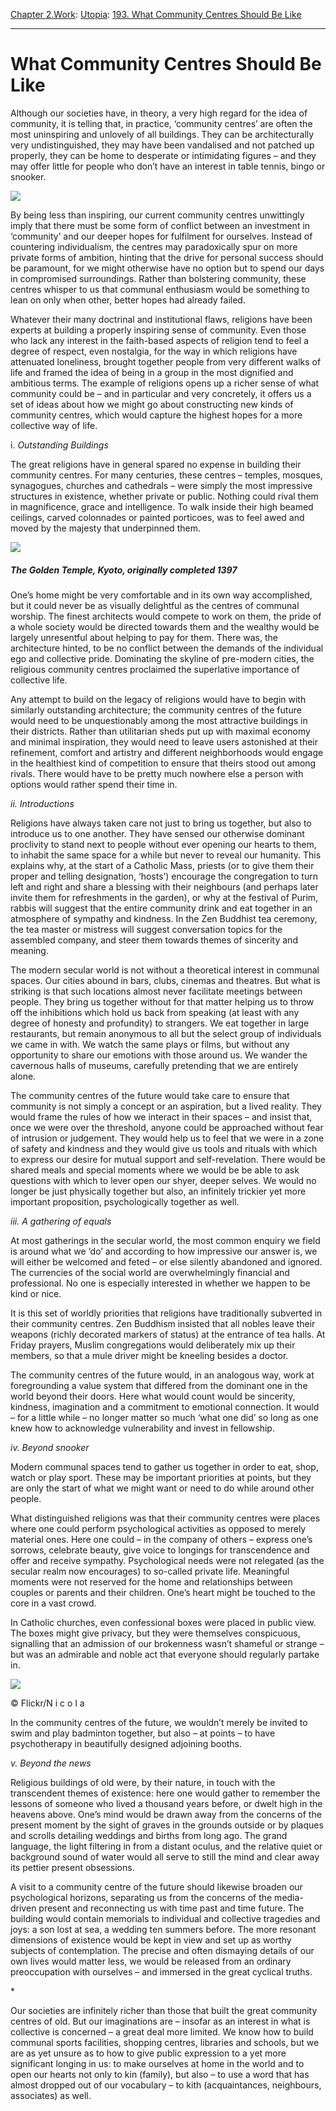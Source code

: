 [Chapter 2.Work](https://www.theschooloflife.com/thebookoflife/category/work/): [Utopia](https://www.theschooloflife.com/thebookoflife/category/work/utopia/): [193. What Community Centres Should Be Like](https://www.theschooloflife.com/thebookoflife/what-community-centres-should-be-like/)

* * *

# What Community Centres Should Be Like

Although our societies have, in theory, a very high regard for the idea of community, it is telling that, in practice, ‘community centres’ are often the most uninspiring and unlovely of all buildings. They can be architecturally very undistinguished, they may have been vandalised and not patched up properly, they can be home to desperate or intimidating figures – and they may offer little for people who don’t have an interest in table tennis, bingo or snooker.

![](https://www.theschooloflife.com/thebookoflife/wp-content/uploads/2018/06/4161456580.jpg)

By being less than inspiring, our current community centres unwittingly imply that there must be some form of conflict between an investment in ‘community’ and our deeper hopes for fulfilment for ourselves. Instead of countering individualism, the centres may paradoxically spur on more private forms of ambition, hinting that the drive for personal success should be paramount, for we might otherwise have no option but to spend our days in compromised surroundings. Rather than bolstering community, these centres whisper to us that communal enthusiasm would be something to lean on only when other, better hopes had already failed.

Whatever their many doctrinal and institutional flaws, religions have been experts at building a properly inspiring sense of community. Even those who lack any interest in the faith-based aspects of religion tend to feel a degree of respect, even nostalgia, for the way in which religions have attenuated loneliness, brought together people from very different walks of life and framed the idea of being in a group in the most dignified and ambitious terms. The example of religions opens up a richer sense of what community could be – and in particular and very concretely, it offers us a set of ideas about how we might go about constructing new kinds of community centres, which would capture the highest hopes for a more collective way of life.

i.&nbsp;_Outstanding Buildings_

The great religions have in general spared no expense in building their community centres. For many centuries, these centres – temples, mosques, synagogues, churches and cathedrals – were simply the most impressive structures in existence, whether private or public. Nothing could rival them in magnificence, grace and intelligence. To walk inside their high beamed ceilings, carved colonnades or painted porticoes, was to feel awed and moved by the majesty that underpinned them.

![](https://www.theschooloflife.com/thebookoflife/wp-content/uploads/2018/07/640px-Kinkaku-ji_the_Golden_Temple_in_Kyoto_overlooking_the_lake_-_high_rez.jpg)

##### The Golden Temple, Kyoto, originally completed 1397

One’s home might be very comfortable and in its own way accomplished, but it could never be as visually delightful as the centres of communal worship. The finest architects would compete to work on them, the pride of a whole society would be directed towards them and the wealthy would be largely unresentful about helping to pay for them. There was, the architecture hinted, to be no conflict between the demands of the individual ego and collective pride. Dominating the skyline of pre-modern cities, the religious community centres proclaimed the superlative importance of collective life.

Any attempt to build on the legacy of religions would have to begin with similarly outstanding architecture; the community centres of the future would need to be unquestionably among the most attractive buildings in their districts. Rather than utilitarian sheds put up with maximal economy and minimal inspiration, they would need to leave users astonished at their refinement, comfort and artistry and different neighborhoods would engage in the healthiest kind of competition to ensure that theirs stood out among rivals. There would have to be pretty much nowhere else a person with options would rather spend their time in.

_ii. Introductions_

Religions have always taken care not just to bring us together, but also to introduce us to one another. They have sensed our otherwise dominant proclivity to stand next to people without ever opening our hearts to them, to inhabit the same space for a while but never to reveal our humanity. This explains why, at the start of a Catholic Mass, priests (or to give them their proper and telling designation, ‘hosts’) encourage the congregation to turn left and right and share a blessing with their neighbours (and perhaps later invite them for refreshments in the garden), or why at the festival of Purim, rabbis will suggest that the entire community drink and eat together in an atmosphere of sympathy and kindness. In the Zen Buddhist tea ceremony, the tea master or mistress will suggest conversation topics for the assembled company, and steer them towards themes of sincerity and meaning.

The modern secular world is not without a theoretical interest in communal spaces. Our cities abound in bars, clubs, cinemas and theatres. But what is striking is that such locations almost never facilitate meetings between people. They bring us together without for that matter helping us to throw off the inhibitions which hold us back from speaking (at least with any degree of honesty and profundity) to strangers. We eat together in large restaurants, but remain anonymous to all but the select group of individuals we came in with. We watch the same plays or films, but without any opportunity to share our emotions with those around us. We wander the cavernous halls of museums, carefully pretending that we are entirely alone.

The community centres of the future would take care to ensure that community is not simply a concept or an aspiration, but a lived reality. They would frame the rules of how we interact in their spaces – and insist that, once we were over the threshold, anyone could be approached without fear of intrusion or judgement. They would help us to feel that we were in a zone of safety and kindness and they would give us tools and rituals with which to express our desire for mutual support and self-revelation. There would be shared meals and special moments where we would be be able to ask questions with which to lever open our shyer, deeper selves. We would no longer be just physically together but also, an infinitely trickier yet more important proposition, psychologically together as well.

_iii. A gathering of equals_

At most gatherings in the secular world, the most common enquiry we field is around what we ‘do’ and according to how impressive our answer is, we will either be welcomed and feted – or else silently abandoned and ignored. The currencies of the social world are overwhelmingly financial and professional. No one is especially interested in whether we happen to be kind or nice.

It is this set of worldly priorities that religions have traditionally subverted in their community centres. Zen Buddhism insisted that all nobles leave their weapons (richly decorated markers of status) at the entrance of tea halls. At Friday prayers, Muslim congregations would deliberately mix up their members, so that a mule driver might be kneeling besides a doctor.

The community centres of the future would, in an analogous way, work at foregrounding a value system that differed from the dominant one in the world beyond their doors. Here what would count would be sincerity, kindness, imagination and a commitment to emotional connection. It would – for a little while – no longer matter so much ‘what one did’ so long as one knew how to acknowledge vulnerability and invest in fellowship.

_iv. Beyond snooker_

Modern communal spaces tend to gather us together in order to eat, shop, watch or play sport. These may be important priorities at points, but they are only the start of what we might want or need to do while around other people.

What distinguished religions was that their community centres were places where one could perform psychological activities as opposed to merely material ones. Here one could – in the company of others – express one’s sorrows, celebrate beauty, give voice to longings for transcendence and offer and receive sympathy. Psychological needs were not relegated (as the secular realm now encourages) to so-called private life. Meaningful moments were not reserved for the home and relationships between couples or parents and their children. One’s heart might be touched to the core in a vast crowd.

In Catholic churches, even confessional boxes were placed in public view. The boxes might give privacy, but they were themselves conspicuous, signalling that an admission of our brokenness wasn’t shameful or strange – but was an admirable and noble act that everyone should regularly partake in.

 ![](https://www.theschooloflife.com/thebookoflife/wp-content/uploads/2018/07/8312631046_82d51ea0c2_z.jpg)

© Flickr/N i c o l a

In the community centres of the future, we wouldn’t merely be invited to swim and play badminton together, but also – at points – to have psychotherapy in beautifully designed adjoining booths.

_v.&nbsp;Beyond the news_

Religious buildings of old were, by their nature, in touch with the transcendent themes of existence: here one would gather to remember the lessons of someone who lived a thousand years before, or dwelt high in the heavens above. One’s mind would be drawn away from the concerns of the present moment by the sight of graves in the grounds outside or by plaques and scrolls detailing weddings and births from long ago. The grand language, the light filtering in from a distant oculus, and the relative quiet or background sound of water would all serve to still the mind and clear away its pettier present obsessions.

A visit to a community centre of the future should likewise broaden our psychological horizons, separating us from the concerns of the media-driven present and reconnecting us with time past and time future. The building would contain memorials to individual and collective tragedies and joys: a son lost at sea, a wedding ten summers before. The more resonant dimensions of existence would be kept in view and set up as worthy subjects of contemplation. The precise and often dismaying details of our own lives would matter less, we would be released from an ordinary preoccupation with ourselves – and immersed in the great cyclical truths.

\*

Our societies are infinitely richer than those that built the great community centres of old. But our imaginations are – insofar as an interest in what is collective is concerned – a great deal more limited. We know how to build communal sports facilities, shopping centres, libraries and schools, but we are as yet unsure as to how to give public expression to a yet more significant longing in us: to make ourselves at home in the world and to open our hearts not only to kin (family), but also – to use a word that has almost dropped out of our vocabulary – to kith (acquaintances, neighbours, associates) as well.

